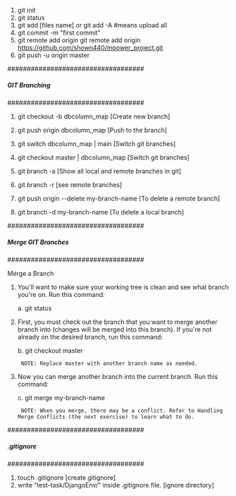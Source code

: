 1. git init
2. git status
3. git add [files name] or git add -A #means upload all
4. git commit -m "first commit"
5. git remote add origin  git remote add origin https://github.com/shown440/mpower_project.git
6. git push -u origin master

###################################
##### GIT Branching
###################################
1. git checkout -b dbcolumn_map [Create new branch]
2. git push origin dbcolumn_map [Push to the branch]
3. git switch dbcolumn_map | main [Switch git branches]
3. git checkout master | dbcolumn_map [Switch git branches]

4. git branch -a [Show all local and remote branches in git]
5. git branch -r [see remote branches]
6. git push origin --delete my-branch-name [To delete a remote branch]
7. git branch -d my-branch-name [To delete a local branch]

###################################
##### Merge GIT Branches
###################################

Merge a Branch

1. You'll want to make sure your working tree is clean and see what branch you're on. Run this command:
        
	a. git status

2. First, you must check out the branch that you want to merge another branch into (changes will be merged into this branch). If you're not already on the desired branch, run this command:
        
	b. git checkout master

        NOTE: Replace master with another branch name as needed.
3. Now you can merge another branch into the current branch. Run this command:
        
	c. git merge my-branch-name

        NOTE: When you merge, there may be a conflict. Refer to Handling Merge Conflicts (the next exercise) to learn what to do.

###################################
##### .gitignore 
###################################
1. touch .gitignore [create gitignore]
2. write "test-task/DjangoEnv/" inside .gitignore file. [ignore directory]